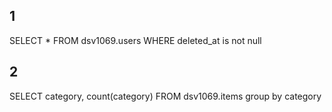 ## 1
SELECT *
FROM dsv1069.users
WHERE deleted_at is not null

## 2
SELECT 
category, count(category)
FROM dsv1069.items group by category
